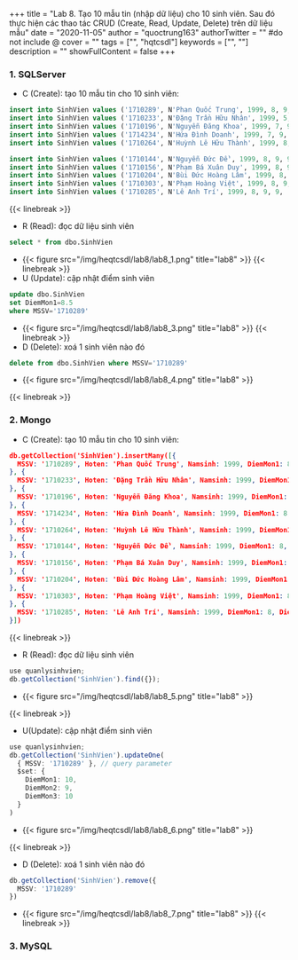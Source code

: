 +++
title = "Lab 8. Tạo 10 mẫu tin (nhập dữ liệu) cho 10 sinh viên. Sau đó thực hiện các thao tác CRUD (Create, Read, Update, Delete) trên dữ liệu mẫu"
date = "2020-11-05"
author = "quoctrung163"
authorTwitter = "" #do not include @
cover = ""
tags = ["", "hqtcsdl"]
keywords = ["", ""]
description = ""
showFullContent = false
+++

### 1. SQLServer
- C (Create): tạo 10 mẫu tin cho 10 sinh viên:
```sql
insert into SinhVien values ('1710289', N'Phan Quốc Trung', 1999, 8, 9, 9, '1710289@dlu.edu.vn', '0349981228');
insert into SinhVien values ('1710233', N'Đặng Trần Hữu Nhân', 1999, 5, 5, 5, '1710233@dlu.edu.vn', '035547878');
insert into SinhVien values ('1710196', N'Nguyễn Đăng Khoa', 1999, 7, 9, 9, '1710196@dlu.edu.vn', '035547878');
insert into SinhVien values ('1714234', N'Hứa Đình Doanh', 1999, 7, 9, 9, '1714234@dlu.edu.vn', '035547878');
insert into SinhVien values ('1710264', N'Huỳnh Lê Hữu Thành', 1999, 8, 9, 9, '1710264@dlu.edu.vn', '035547878');

insert into SinhVien values ('1710144', N'Nguyễn Đức Đề', 1999, 8, 9, 9, '1710144@dlu.edu.vn', '035547878');
insert into SinhVien values ('1710156', N'Phạm Bá Xuân Duy', 1999, 8, 9, 9, '1710156@dlu.edu.vn', '035547878');
insert into SinhVien values ('1710204', N'Bùi Đức Hoàng Lâm', 1999, 8, 9, 9, '1710204@dlu.edu.vn', '035547878');
insert into SinhVien values ('1710303', N'Phạm Hoàng Việt', 1999, 8, 9, 9, '1710303@dlu.edu.vn', '035547878');
insert into SinhVien values ('1710285', N'Lê Anh Trí', 1999, 8, 9, 9, '1710285@dlu.edu.vn', '035547878');
```
{{< linebreak >}}
- R (Read): đọc dữ liệu sinh viên
```sql
select * from dbo.SinhVien
```

- {{< figure src="/img/heqtcsdl/lab8/lab8_1.png" title="lab8" >}}
{{< linebreak >}}
- U (Update): cập nhật điểm sinh viên
```sql
update dbo.SinhVien
set DiemMon1=8.5
where MSSV='1710289'
```
- {{< figure src="/img/heqtcsdl/lab8/lab8_3.png" title="lab8" >}}
{{< linebreak >}}
- D (Delete): xoá 1 sinh viên nào đó
```sql
delete from dbo.SinhVien where MSSV='1710289'
```
- {{< figure src="/img/heqtcsdl/lab8/lab8_4.png" title="lab8" >}}

{{< linebreak >}}
### 2. Mongo
- C (Create): tạo 10 mẫu tin cho 10 sinh viên:
```json
db.getCollection('SinhVien').insertMany([{ 
  MSSV: '1710289', Hoten: 'Phan Quốc Trung', Namsinh: 1999, DiemMon1: 8, DiemMon2: 7, DiemMon3: 10, Email: '1710289@dlu.edu.vn', DienThoai: '0349981228'
}, {
  MSSV: '1710233', Hoten: 'Đặng Trần Hữu Nhân', Namsinh: 1999, DiemMon1: 8, DiemMon2: 7, DiemMon3: 10, Email: '1710233@dlu.edu.vn', DienThoai: '0349981228'
}, {
  MSSV: '1710196', Hoten: 'Nguyễn Đăng Khoa', Namsinh: 1999, DiemMon1: 8, DiemMon2: 7, DiemMon3: 10, Email: '1710196@dlu.edu.vn', DienThoai: '0349981228'
}, {
  MSSV: '1714234', Hoten: 'Hứa Đình Doanh', Namsinh: 1999, DiemMon1: 8, DiemMon2: 7, DiemMon3: 10, Email: '1714234@dlu.edu.vn', DienThoai: '0349981228'
}, {
  MSSV: '1710264', Hoten: 'Huỳnh Lê Hữu Thành', Namsinh: 1999, DiemMon1: 8, DiemMon2: 7, DiemMon3: 10, Email: '1710264@dlu.edu.vn', DienThoai: '0349981228'
}, {
  MSSV: '1710144', Hoten: 'Nguyễn Đức Đề', Namsinh: 1999, DiemMon1: 8, DiemMon2: 7, DiemMon3: 10, Email: '1710144@dlu.edu.vn', DienThoai: '0349981228'
}, {
  MSSV: '1710156', Hoten: 'Phạm Bá Xuân Duy', Namsinh: 1999, DiemMon1: 8, DiemMon2: 7, DiemMon3: 10, Email: '1710156@dlu.edu.vn', DienThoai: '0349981228'
}, {
  MSSV: '1710204', Hoten: 'Bùi Đức Hoàng Lâm', Namsinh: 1999, DiemMon1: 8, DiemMon2: 7, DiemMon3: 10, Email: '1710204@dlu.edu.vn', DienThoai: '0349981228'
}, {
  MSSV: '1710303', Hoten: 'Phạm Hoàng Việt', Namsinh: 1999, DiemMon1: 8, DiemMon2: 7, DiemMon3: 10, Email: '1710303@dlu.edu.vn', DienThoai: '0349981228'
}, {
  MSSV: '1710285', Hoten: 'Lê Anh Trí', Namsinh: 1999, DiemMon1: 8, DiemMon2: 7, DiemMon3: 10, Email: '1710289@dlu.edu.vn', DienThoai: '0349981228'
}])
```
{{< linebreak >}}
- R (Read): đọc dữ liệu sinh viên
```js
use quanlysinhvien;
db.getCollection('SinhVien').find({});
```
- {{< figure src="/img/heqtcsdl/lab8/lab8_5.png" title="lab8" >}}

{{< linebreak >}}
- U(Update): cập nhật điểm sinh viên
```ts
use quanlysinhvien;
db.getCollection('SinhVien').updateOne(
  { MSSV: '1710289' }, // query parameter
  $set: {
    DiemMon1: 10,
    DiemMon2: 9,
    DiemMon3: 10
  }
)
```
- {{< figure src="/img/heqtcsdl/lab8/lab8_6.png" title="lab8" >}}

{{< linebreak >}}
- D (Delete): xoá 1 sinh viên nào đó
```ts
db.getCollection('SinhVien').remove({
  MSSV: '1710289'
})
```
- {{< figure src="/img/heqtcsdl/lab8/lab8_7.png" title="lab8" >}}
{{< linebreak >}}
### 3. MySQL
